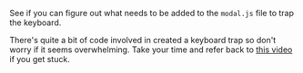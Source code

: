 See if you can figure out what needs to be added to the `modal.js` file to trap
the keyboard.

There's quite a bit of code involved in created a keyboard trap so don't worry
if it seems overwhelming. Take your time and refer back to [this video](https://www.udacity.com/course/viewer#!/c-ud891/l-7962031279/m-7962141423)
if you get stuck.
